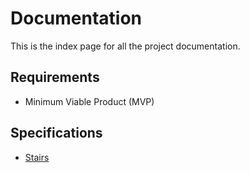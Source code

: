 # Documentation

This is the index page for all the project documentation.

## Requirements

- Minimum Viable Product (MVP)

## Specifications

- [Stairs](./Stairs.md)